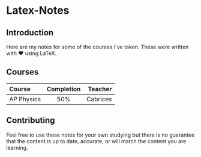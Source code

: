 # Latex-Notes
## Introduction
Here are my notes for some of the courses I've taken. These were written with :heart: using LaTeX.

## Courses
|   Course   | Completion |  Teacher |
|   :---     |    :---:   |     ---: |
| AP Physics |     50%    | Cabrices |

## Contributing
Feel free to use these notes for your own studying but there is no guarantee that the content is up to date, accurate, or will match the content you are learning. 